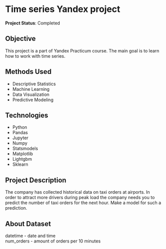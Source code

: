 # Time series Yandex project 

**Project Status**: Completed

## Objective  
This project is a part of Yandex Practicum course. The main goal is to learn how to work with time series.

## Methods Used
* Descriptive Statistics
* Machine Learning
* Data Visualization
* Predictive Modeling

## Technologies
* Python
* Pandas
* Jupyter
* Numpy
* Statsmodels
* Matplotlib
* Lightgbm
* Sklearn

## Project Description
The company has collected historical data on taxi orders at airports. In order to attract more drivers during peak load the company needs you to predict the number of taxi orders for the next hour. Make a model for such a prediction.

## About Dataset
datetime - date and time   
num_orders - amount of orders per 10 minutes

